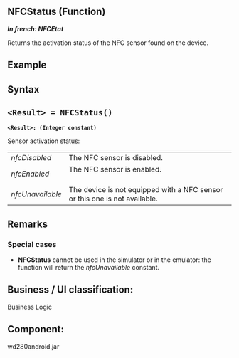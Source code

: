 
## NFCStatus (Function)

***In french: NFCEtat***



<a name="XUse"></a>
<a name="Use"></a>
<a name="description"></a>
Returns the activation status of the NFC sensor found on the device.


<a name="Example1"></a>
<a name="sample_code"></a>

## Example

<a name="XSYNTAX"></a>

## Syntax
<a name="SYNTAX1"></a>

`<Result> = NFCStatus()`
---

**`<Result>: (Integer constant)`**

Sensor activation status: 


|   |   |
| --- | --- |
| *nfcDisabled* | The NFC sensor is disabled. |
| *nfcEnabled* | The NFC sensor is enabled.<br><br> |
| *nfcUnavailable* | The device is not equipped with a NFC sensor or this one is not available. |





<a name="NOTE0"></a>
<a name="NOTE0_1"></a>

## Remarks


### Special cases
<a name="special_cases_ELTPARAGRAPHE000059"></a>

- **NFCStatus** cannot be used in the simulator or in the emulator: the function will return the *nfcUnavailable* constant.



<a name="NOTE0_2"></a>
<a name="NOTE0_3"></a>

<a name="XComponent"></a>

## Business / UI classification:
Business Logic
## Component:
wd280android.jar
